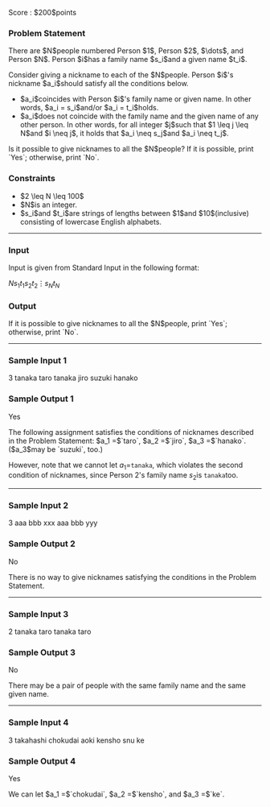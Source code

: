 
<div>

<span>

<span>

<p>
Score : $200$points
</p>

<div>

<section>

### **Problem Statement**

<p>
There are $N$people numbered Person $1$, Person $2$, $\dots$, and Person $N$.  Person $i$has a family name $s_i$and a given name $t_i$.
</p>

<p>
Consider giving a nickname to each of the $N$people.  Person $i$'s nickname $a_i$should satisfy all the conditions below.
</p>

<ul>

<li>
$a_i$coincides with Person $i$'s family name or given name.  In other words, $a_i = s_i$and/or $a_i = t_i$holds.
</li>

<li>
$a_i$does not coincide with the family name and the given name of any other person.  In other words, for all integer $j$such that $1 \leq j \leq N$and $i \neq j$, it holds that $a_i \neq s_j$and $a_i \neq t_j$.
</li>

</ul>

<p>
Is it possible to give nicknames to all the $N$people?  If it is possible, print `Yes`; otherwise, print `No`.
</p>

</section>

</div>

<div>

<section>

### **Constraints**

<ul>

<li>
$2 \leq N \leq 100$
</li>

<li>
$N$is an integer.
</li>

<li>
$s_i$and $t_i$are strings of lengths between $1$and $10$(inclusive) consisting of lowercase English alphabets.
</li>

</ul>

</section>

</div>

---

<div>

<div>

<section>

### **Input**

<p>
Input is given from Standard Input in the following format:
</p>

<div>

$N$$s_1$$t_1$$s_2$$t_2$$\vdots$$s_N$$t_N$
</div>

</section>

</div>

<div>

<section>

### **Output**

<p>
If it is possible to give nicknames to all the $N$people, print `Yes`; otherwise, print `No`.
</p>

</section>

</div>

</div>

---

<div>

<section>

### **Sample Input 1**

<div>

3
tanaka taro
tanaka jiro
suzuki hanako

</div>

</section>

</div>

<div>

<section>

### **Sample Output 1**

<div>

Yes

</div>

<p>
The following assignment satisfies the conditions of nicknames described in the Problem Statement: $a_1 =$`taro`, $a_2 =$`jiro`, $a_3 =$`hanako`.  ($a_3$may be `suzuki`, too.)

However, note that we cannot let $a_1 =$`tanaka`, which violates the second condition of nicknames, since Person $2$'s family name $s_2$is `tanaka`too.
</p>

</section>

</div>

---

<div>

<section>

### **Sample Input 2**

<div>

3
aaa bbb
xxx aaa
bbb yyy

</div>

</section>

</div>

<div>

<section>

### **Sample Output 2**

<div>

No

</div>

<p>
There is no way to give nicknames satisfying the conditions in the Problem Statement.
</p>

</section>

</div>

---

<div>

<section>

### **Sample Input 3**

<div>

2
tanaka taro
tanaka taro

</div>

</section>

</div>

<div>

<section>

### **Sample Output 3**

<div>

No

</div>

<p>
There may be a pair of people with the same family name and the same given name.
</p>

</section>

</div>

---

<div>

<section>

### **Sample Input 4**

<div>

3
takahashi chokudai
aoki kensho
snu ke

</div>

</section>

</div>

<div>

<section>

### **Sample Output 4**

<div>

Yes

</div>

<p>
We can let $a_1 =$`chokudai`, $a_2 =$`kensho`, and $a_3 =$`ke`.
</p>

</section>

</div>

</span>

</span>

</div>
